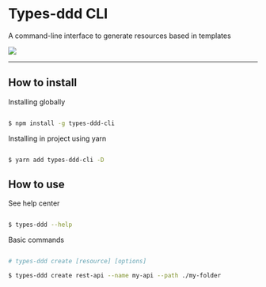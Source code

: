 # Types-ddd CLI

A command-line interface to generate resources based in templates

![](docs/doc.png)

---
## How to install

Installing globally

```sh

$ npm install -g types-ddd-cli

```

Installing in project using yarn

```sh

$ yarn add types-ddd-cli -D

```

## How to use

See help center 

```sh

$ types-ddd --help

```

Basic commands

```sh

# types-ddd create [resource] [options]

$ types-ddd create rest-api --name my-api --path ./my-folder

```
